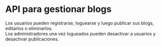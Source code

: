 # API para gestionar blogs
Los usuarios pueden registrarse, loguearse y luego publicar sus blogs, editarlos o eliminarlos.  
Los administradores una vez logueados pueden desactivar a usuarios y desactivar publicaciones.  

